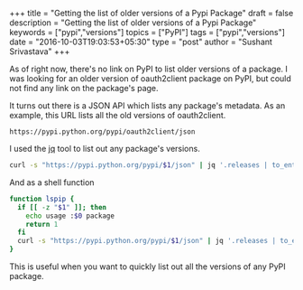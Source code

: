 +++
title = "Getting the list of older versions of a Pypi Package"
draft = false
description = "Getting the list of older versions of a Pypi Package"
keywords = ["pypi","versions"]
topics = ["PyPI"]
tags = ["pypi","versions"]
date = "2016-10-03T19:03:53+05:30"
type = "post"
author = "Sushant Srivastava"
 +++

As of right now, there's no link on PyPI to list older versions of a package.
I was looking for an older version of oauth2client package on PyPI, but could not find
any link on the package's page.

It turns out there is a JSON API which lists any package's metadata. As an example,
this URL lists all the old versions of oauth2client.
```
https://pypi.python.org/pypi/oauth2client/json
```
I used the [jq](https://stedolan.github.io/jq/) tool to list out any package's versions.

```bash
curl -s "https://pypi.python.org/pypi/$1/json" | jq '.releases | to_entries[] | .key '
```

And as a shell function

```bash
function lspip {
  if [[ -z "$1" ]]; then
    echo usage :$0 package
    return 1
  fi
  curl -s "https://pypi.python.org/pypi/$1/json" | jq '.releases | to_entries[] | .key '
}
```

This is useful when you want to quickly list out all the versions of any PyPI package.
